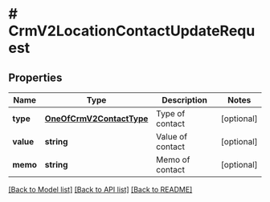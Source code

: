 # # CrmV2LocationContactUpdateRequest

## Properties

Name | Type | Description | Notes
------------ | ------------- | ------------- | -------------
**type** | [**OneOfCrmV2ContactType**](OneOfCrmV2ContactType.md) | Type of contact | [optional]
**value** | **string** | Value of contact | [optional]
**memo** | **string** | Memo of contact | [optional]

[[Back to Model list]](../../README.md#models) [[Back to API list]](../../README.md#endpoints) [[Back to README]](../../README.md)
